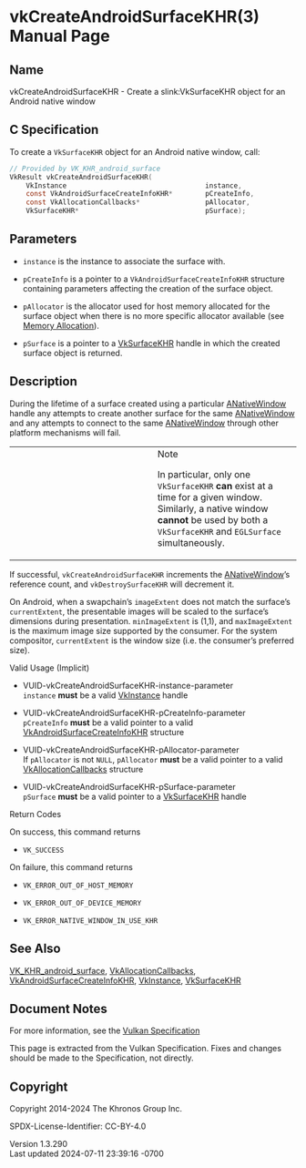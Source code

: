 # vkCreateAndroidSurfaceKHR(3) Manual Page

## Name

vkCreateAndroidSurfaceKHR - Create a slink:VkSurfaceKHR object for an
Android native window



## <a href="#_c_specification" class="anchor"></a>C Specification

To create a `VkSurfaceKHR` object for an Android native window, call:

``` c
// Provided by VK_KHR_android_surface
VkResult vkCreateAndroidSurfaceKHR(
    VkInstance                                  instance,
    const VkAndroidSurfaceCreateInfoKHR*        pCreateInfo,
    const VkAllocationCallbacks*                pAllocator,
    VkSurfaceKHR*                               pSurface);
```

## <a href="#_parameters" class="anchor"></a>Parameters

- `instance` is the instance to associate the surface with.

- `pCreateInfo` is a pointer to a `VkAndroidSurfaceCreateInfoKHR`
  structure containing parameters affecting the creation of the surface
  object.

- `pAllocator` is the allocator used for host memory allocated for the
  surface object when there is no more specific allocator available (see
  <a
  href="https://registry.khronos.org/vulkan/specs/1.3-extensions/html/vkspec.html#memory-allocation"
  target="_blank" rel="noopener">Memory Allocation</a>).

- `pSurface` is a pointer to a [VkSurfaceKHR](https://registry.khronos.org/vulkan/specs/1.3-extensions/man/html/VkSurfaceKHR.html) handle
  in which the created surface object is returned.

## <a href="#_description" class="anchor"></a>Description

During the lifetime of a surface created using a particular
[ANativeWindow](https://registry.khronos.org/vulkan/specs/1.3-extensions/man/html/ANativeWindow.html) handle any attempts to create
another surface for the same [ANativeWindow](https://registry.khronos.org/vulkan/specs/1.3-extensions/man/html/ANativeWindow.html) and any
attempts to connect to the same [ANativeWindow](https://registry.khronos.org/vulkan/specs/1.3-extensions/man/html/ANativeWindow.html)
through other platform mechanisms will fail.

<table>
<colgroup>
<col style="width: 50%" />
<col style="width: 50%" />
</colgroup>
<tbody>
<tr>
<td class="icon"><em></em></td>
<td class="content">Note
<p>In particular, only one <code>VkSurfaceKHR</code>
<strong>can</strong> exist at a time for a given window. Similarly, a
native window <strong>cannot</strong> be used by both a
<code>VkSurfaceKHR</code> and <code>EGLSurface</code>
simultaneously.</p></td>
</tr>
</tbody>
</table>

If successful, `vkCreateAndroidSurfaceKHR` increments the
[ANativeWindow](https://registry.khronos.org/vulkan/specs/1.3-extensions/man/html/ANativeWindow.html)’s reference count, and
`vkDestroySurfaceKHR` will decrement it.

On Android, when a swapchain’s `imageExtent` does not match the
surface’s `currentExtent`, the presentable images will be scaled to the
surface’s dimensions during presentation. `minImageExtent` is (1,1), and
`maxImageExtent` is the maximum image size supported by the consumer.
For the system compositor, `currentExtent` is the window size (i.e. the
consumer’s preferred size).

Valid Usage (Implicit)

- <a href="#VUID-vkCreateAndroidSurfaceKHR-instance-parameter"
  id="VUID-vkCreateAndroidSurfaceKHR-instance-parameter"></a>
  VUID-vkCreateAndroidSurfaceKHR-instance-parameter  
  `instance` **must** be a valid [VkInstance](https://registry.khronos.org/vulkan/specs/1.3-extensions/man/html/VkInstance.html) handle

- <a href="#VUID-vkCreateAndroidSurfaceKHR-pCreateInfo-parameter"
  id="VUID-vkCreateAndroidSurfaceKHR-pCreateInfo-parameter"></a>
  VUID-vkCreateAndroidSurfaceKHR-pCreateInfo-parameter  
  `pCreateInfo` **must** be a valid pointer to a valid
  [VkAndroidSurfaceCreateInfoKHR](https://registry.khronos.org/vulkan/specs/1.3-extensions/man/html/VkAndroidSurfaceCreateInfoKHR.html)
  structure

- <a href="#VUID-vkCreateAndroidSurfaceKHR-pAllocator-parameter"
  id="VUID-vkCreateAndroidSurfaceKHR-pAllocator-parameter"></a>
  VUID-vkCreateAndroidSurfaceKHR-pAllocator-parameter  
  If `pAllocator` is not `NULL`, `pAllocator` **must** be a valid
  pointer to a valid [VkAllocationCallbacks](https://registry.khronos.org/vulkan/specs/1.3-extensions/man/html/VkAllocationCallbacks.html)
  structure

- <a href="#VUID-vkCreateAndroidSurfaceKHR-pSurface-parameter"
  id="VUID-vkCreateAndroidSurfaceKHR-pSurface-parameter"></a>
  VUID-vkCreateAndroidSurfaceKHR-pSurface-parameter  
  `pSurface` **must** be a valid pointer to a
  [VkSurfaceKHR](https://registry.khronos.org/vulkan/specs/1.3-extensions/man/html/VkSurfaceKHR.html) handle

Return Codes

On success, this command returns  
- `VK_SUCCESS`

On failure, this command returns  
- `VK_ERROR_OUT_OF_HOST_MEMORY`

- `VK_ERROR_OUT_OF_DEVICE_MEMORY`

- `VK_ERROR_NATIVE_WINDOW_IN_USE_KHR`

## <a href="#_see_also" class="anchor"></a>See Also

[VK_KHR_android_surface](https://registry.khronos.org/vulkan/specs/1.3-extensions/man/html/VK_KHR_android_surface.html),
[VkAllocationCallbacks](https://registry.khronos.org/vulkan/specs/1.3-extensions/man/html/VkAllocationCallbacks.html),
[VkAndroidSurfaceCreateInfoKHR](https://registry.khronos.org/vulkan/specs/1.3-extensions/man/html/VkAndroidSurfaceCreateInfoKHR.html),
[VkInstance](https://registry.khronos.org/vulkan/specs/1.3-extensions/man/html/VkInstance.html), [VkSurfaceKHR](https://registry.khronos.org/vulkan/specs/1.3-extensions/man/html/VkSurfaceKHR.html)

## <a href="#_document_notes" class="anchor"></a>Document Notes

For more information, see the <a
href="https://registry.khronos.org/vulkan/specs/1.3-extensions/html/vkspec.html#vkCreateAndroidSurfaceKHR"
target="_blank" rel="noopener">Vulkan Specification</a>

This page is extracted from the Vulkan Specification. Fixes and changes
should be made to the Specification, not directly.

## <a href="#_copyright" class="anchor"></a>Copyright

Copyright 2014-2024 The Khronos Group Inc.

SPDX-License-Identifier: CC-BY-4.0

Version 1.3.290  
Last updated 2024-07-11 23:39:16 -0700
